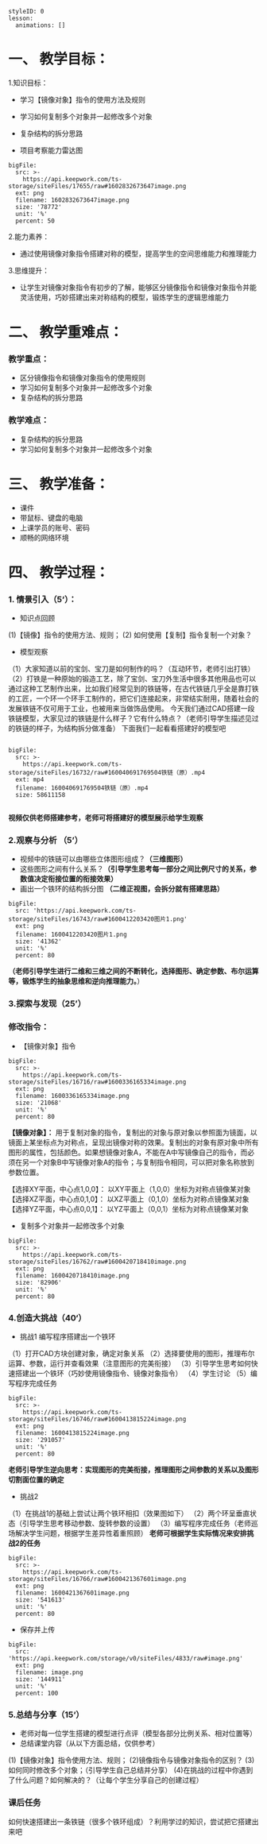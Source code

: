 
<style>
  .markdown-body hr {
    height: 1px;
  }
</style>





```@Lesson
styleID: 0
lesson:
  animations: []

```


# **一、	教学目标：**
1.知识目标：
* 学习【镜像对象】指令的使用方法及规则
* 学习如何复制多个对象并一起修改多个对象
* 复杂结构的拆分思路

* 项目考察能力雷达图
 
```@BigFile
bigFile:
  src: >-
    https://api.keepwork.com/ts-storage/siteFiles/17655/raw#1602832673647image.png
  ext: png
  filename: 1602832673647image.png
  size: '78772'
  unit: '%'
  percent: 50

```


2.能力素养：

* 通过使用镜像对象指令搭建对称的模型，提高学生的空间思维能力和推理能力


3.思维提升：

* 让学生对镜像对象指令有初步的了解，能够区分镜像指令和镜像对象指令并能灵活使用，巧妙搭建出来对称结构的模型，锻炼学生的逻辑思维能力

# **二、	教学重难点：**

### 教学重点：
* 区分镜像指令和镜像对象指令的使用规则
* 学习如何复制多个对象并一起修改多个对象
* 复杂结构的拆分思路
### 教学难点：
* 复杂结构的拆分思路
* 学习如何复制多个对象并一起修改多个对象
# **三、	教学准备：**
* 课件
* 带鼠标、键盘的电脑
* 上课学员的账号、密码
* 顺畅的网络环境


# **四、	教学过程：**
### **1.	情景引入（5‘）：**
* 知识点回顾

(1)【镜像】指令的使用方法、规则；
(2) 如何使用【复制】指令复制一个对象？



 


* 模型观察   
 
（1）大家知道以前的宝剑、宝刀是如何制作的吗？（互动环节，老师引出打铁）
（2）打铁是一种原始的锻造工艺，除了宝剑、宝刀外生活中很多其他用品也可以通过这种工艺制作出来，比如我们经常见到的铁链等，在古代铁链几乎全是靠打铁的工匠，一个环一个环手工制作的，把它们连接起来，非常结实耐用，随着社会的发展铁链不仅可用于工业，也被用来当做饰品使用。
今天我们通过CAD搭建一段铁链模型，大家见过的铁链是什么样子？它有什么特点？（老师引导学生描述见过的铁链的样子，为结构拆分做准备）
下面我们一起看看搭建好的模型吧



 
 
```@BigFile

bigFile:
  src: >-
    https://api.keepwork.com/ts-storage/siteFiles/16732/raw#160040691769504铁链（原）.mp4
  ext: mp4
  filename: 160040691769504铁链（原）.mp4
  size: 58611158
          
```



 
 

**视频仅供老师搭建参考，老师可将搭建好的模型展示给学生观察**

### **2.观察与分析	（5’）**
* 视频中的铁链可以由哪些立体图形组成？**（三维图形）**
* 这些图形之间有什么关系？**（引导学生思考每一部分之间比例尺寸的关系，参数值决定衔接位置的衔接效果）**
* 画出一个铁环的结构拆分图 **（二维正视图，会拆分就有搭建思路）**


 
```@BigFile
bigFile:
  src: 'https://api.keepwork.com/ts-storage/siteFiles/16743/raw#1600412203420图片1.png'
  ext: png
  filename: 1600412203420图片1.png
  size: '41362'
  unit: '%'
  percent: 80

```

 
 



 


**（老师引导学生进行二维和三维之间的不断转化，选择图形、确定参数、布尔运算等，锻炼学生的抽象思维和逆向推理能力。**）

### **3.探索与发现（25’）**





###  修改指令：



  


 *  【镜像对象】指令
  
  
  
 
```@BigFile
bigFile:
  src: >-
    https://api.keepwork.com/ts-storage/siteFiles/16716/raw#1600336165334image.png
  ext: png
  filename: 1600336165334image.png
  size: '21068'
  unit: '%'
  percent: 80

```

**【镜像对象】：** 用于复制对象的指令，复制出的对象与原对象以参照面为镜面，以镜面上某坐标点为对称点，呈现出镜像对称的效果。复制出的对象有原对象中所有图形的属性，包括颜色。如果想镜像对象A，不能在A中写镜像自己的指令，而必须在另一个对象B中写镜像对象A的指令；与复制指令相同，可以把对象名称放到参数位置。

【选择XY平面，中心点1,0,0】： 以XY平面上（1,0,0）坐标为对称点镜像某对象
【选择XZ平面，中心点0,1,0】： 以XZ平面上（0,1,0）坐标为对称点镜像某对象
【选择YZ平面，中心点0,0,1】： 以YZ平面上（0,0,1）坐标为对称点镜像某对象

 *  复制多个对象并一起修改多个对象
 
 
```@BigFile
bigFile:
  src: >-
    https://api.keepwork.com/ts-storage/siteFiles/16762/raw#1600420718410image.png
  ext: png
  filename: 1600420718410image.png
  size: '82906'
  unit: '%'
  percent: 80

```


### **4.创造大挑战（40‘）**
* 挑战1
  编写程序搭建出一个铁环
  
（1）打开CAD方块创建对象，确定对象关系
（2）选择要使用的图形，推理布尔运算、参数，运行并查看效果（注意图形的完美衔接）
（3）引导学生思考如何快速搭建出一个铁环（巧妙使用镜像指令、镜像对象指令）
（4）学生讨论
（5）编写程序完成任务
 
 
 
 
 
```@BigFile
bigFile:
  src: >-
    https://api.keepwork.com/ts-storage/siteFiles/16746/raw#1600413815224image.png
  ext: png
  filename: 1600413815224image.png
  size: '291057'
  unit: '%'
  percent: 80

```






**老师引导学生逆向思考：实现图形的完美衔接，推理图形之间参数的关系以及图形切割面位置的确定**
 
* 挑战2
  
（1）在挑战1的基础上尝试让两个铁环相扣（效果图如下）
（2）两个环呈垂直状态（引导学生思考移动参数、旋转参数的设置）
（3）编写程序完成任务（老师巡场解决学生问题，根据学生差异性着重照顾）
**老师可根据学生实际情况来安排挑战2的任务**


 
```@BigFile
bigFile:
  src: >-
    https://api.keepwork.com/ts-storage/siteFiles/16766/raw#1600421367601image.png
  ext: png
  filename: 1600421367601image.png
  size: '541613'
  unit: '%'
  percent: 80

```



* 保存并上传
 
```@BigFile
bigFile:
  src: 'https://api.keepwork.com/storage/v0/siteFiles/4833/raw#image.png'
  ext: png
  filename: image.png
  size: '144911'
  unit: '%'
  percent: 100

```
 



### **5.总结与分享（15‘）**
* 老师对每一位学生搭建的模型进行点评（模型各部分比例关系、相对位置等）
* 总结课堂内容（从以下方面总结，仅供参考）


(1)【镜像对象】指令使用方法、规则；
(2)镜像指令与镜像对象指令的区别？
(3)如何同时修改多个对象；（引导学生自己总结并分享）
(4)在挑战的过程中你遇到了什么问题？如何解决的？（让每个学生分享自己的创建过程）

### **课后任务**
如何快速搭建出一条铁链（很多个铁环组成）？利用学过的知识，尝试把它搭建出来吧
 
 
 

















